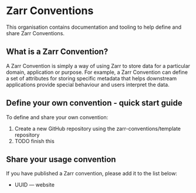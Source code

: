 # Zarr Conventions

This organisation contains documentation and tooling to help define and share Zarr Conventions.

## What is a Zarr Convention?

A Zarr Convention is simply a way of using Zarr to store data for a particular domain, application or purpose.
For example, a Zarr Convention can define a set of attributes for storing specific metadata that helps downstream applications provide special behaviour and users interpret the data.

## Define your own convention - quick start guide

To define and share your own convention:

1. Create a new GitHub repository using the zarr-conventions/template repository
2. TODO finish this

## Share your usage convention

If you have published a Zarr convention, please add it to the list below:

* UUID — website
